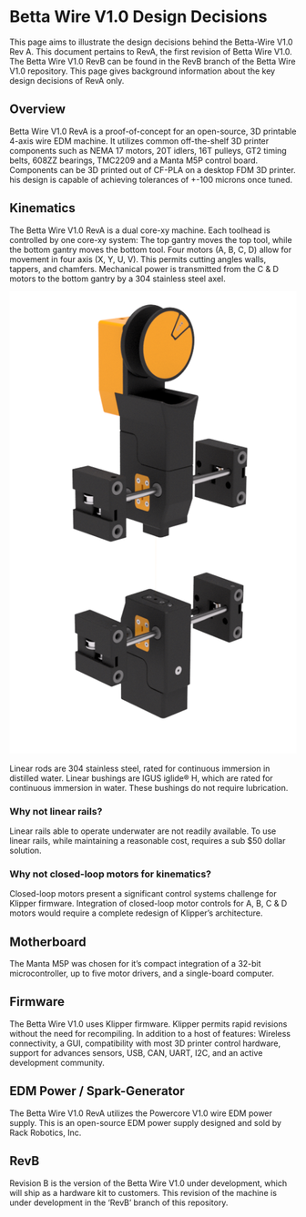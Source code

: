 # Betta Wire V1.0 Design Decisions 

This page aims to illustrate the design decisions behind the Betta-Wire V1.0 Rev A. This document pertains to RevA, the first revision of Betta Wire V1.0. The Betta Wire V1.0 RevB can be found in the RevB branch of the Betta Wire V1.0 repository. This page gives background information about the key design decisions of RevA only. 

## Overview 

Betta Wire V1.0 RevA is a proof-of-concept for an open-source, 3D printable 4-axis wire EDM machine. It utilizes common off-the-shelf 3D printer components such as NEMA 17 motors, 20T idlers, 16T pulleys, GT2 timing belts, 608ZZ bearings, TMC2209 and a Manta M5P control board. Components can be 3D printed out of CF-PLA on a desktop FDM 3D printer. his design is capable of achieving tolerances of +-100 microns once tuned. 

## Kinematics 

The Betta Wire V1.0 RevA is a dual core-xy machine. Each toolhead is controlled by one core-xy system: The top gantry moves the top tool, while the bottom gantry moves the bottom tool. Four motors (A, B, C, D) allow for movement in four axis (X, Y, U, V). This permits cutting angles walls, tappers, and chamfers. Mechanical power is transmitted from the C & D motors to the bottom gantry by a 304 stainless steel axel. 

![Betta-Wire Tools](Images/Betta%20Wire%201.0%20RevA%20Tools.png)

Linear rods are 304 stainless steel, rated for continuous immersion in distilled water. Linear bushings are IGUS iglide® H, which are rated for continuous immersion in water. These bushings do not require lubrication.

### Why not linear rails? 

Linear rails able to operate underwater are not readily available. To use linear rails, while maintaining a reasonable cost, requires a sub $50 dollar solution. 

### Why not closed-loop motors for kinematics? 

Closed-loop motors present a significant control systems challenge for Klipper firmware. Integration of closed-loop motor controls for A, B, C & D motors would require a complete redesign of Klipper’s architecture.  

## Motherboard 

The Manta M5P was chosen for it’s compact integration of a 32-bit microcontroller, up to five motor drivers, and a single-board computer. 

## Firmware 

The Betta Wire V1.0 uses Klipper firmware. Klipper permits rapid revisions without the need for recompiling. In addition to a host of features: Wireless connectivity, a GUI, compatibility with most 3D printer control hardware, support for advances sensors, USB, CAN, UART, I2C, and an active development community. 

## EDM Power / Spark-Generator 

The Betta Wire V1.0 RevA utilizes the Powercore V1.0 wire EDM power supply. This is an open-source EDM power supply designed and sold by Rack Robotics, Inc.

## RevB 

Revision B is the version of the Betta Wire V1.0 under development, which will ship as a hardware kit to customers. This revision of the machine is under development in the ‘RevB’ branch of this repository. 
